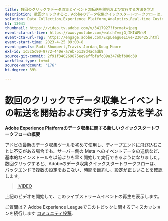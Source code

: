 ```yaml
---
title: 数回のクリックでデータ収集とイベントの転送を開始および実行する方法を学ぶ
description: 数回クリックすると、Adobeのデータ収集クイックスタートワークフローは、バックエンドで複数の設定をおこない、時間を節約し、設定が正しいことを確認します。
solution: Data Collection,Experience Platform,Analytics,Real-time Customer Data Platform,Customer Journey Analytics
kt: 13041
thumbnail: https://video.tv.adobe.com/v/3417927?format=jpeg
event-cta-url-live: https://www.youtube.com/watch?v=jGjIKIWFNsM
event-cta-url-reg: https://engage.adobe.com/ExpLeagueLive-230425.html
event-start-time: 2023-4-25 09:00-8
event-guests: Rudi Shumpert,Travis Jordan,Doug Moore
exl-id: 1c5c5c90-9772-440e-a7eb-5138d4adadb9
source-git-commit: 2f91f340269875ee9affbfafc09a3476bfb80d39
workflow-type: tm+mt
source-wordcount: '176'
ht-degree: 39%

---
```


# 数回のクリックでデータ収集とイベントの転送を開始および実行する方法を学ぶ

**Adobe Experience Platformのデータ収集に関する新しいクイックスタートワークフローの概要**

アドビの最新のデータ収集ツールを初めて使用し、ディープエンドに飛び込むことに不安がある場合でも、サーバー側の Meta へのイベントデータの送信など、基本的なインストールを以前よりも早く開始して実行できるようになりました。数回クリックすると、Adobeのデータ収集クイックスタートワークフローは、バックエンドで複数の設定をおこない、時間を節約し、設定が正しいことを確認します。

>[!VIDEO](https://video.tv.adobe.com/v/3417927/?quality=12&learn=on)

上記のビデオを開始して、このライブストリームイベントの再生を表示します。

ご質問は？ Adobe Experience Leagueでこのトピックに関するディスカッションを続行します [コミュニティ投稿](https://experienceleaguecommunities.adobe.com/t5/adobe-experience-platform-data/experience-league-live-post-session-discussion-get-data/m-p/589754#M476).
